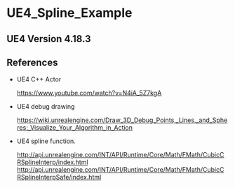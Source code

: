 # UE4_Spline_Example

## UE4 Version  4.18.3

## References
* UE4 C++ Actor

    https://www.youtube.com/watch?v=N4iA_5Z7kgA

* UE4 debug drawing

   https://wiki.unrealengine.com/Draw_3D_Debug_Points,_Lines,_and_Spheres:_Visualize_Your_Algorithm_in_Action

* UE4 spline function.

   http://api.unrealengine.com/INT/API/Runtime/Core/Math/FMath/CubicCRSplineInterp/index.html
   http://api.unrealengine.com/INT/API/Runtime/Core/Math/FMath/CubicCRSplineInterpSafe/index.html
